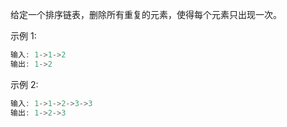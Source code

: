 给定一个排序链表，删除所有重复的元素，使得每个元素只出现一次。

示例 1:

```javascript
输入: 1->1->2
输出: 1->2
```

示例 2:

```javascript
输入: 1->1->2->3->3
输出: 1->2->3
```

